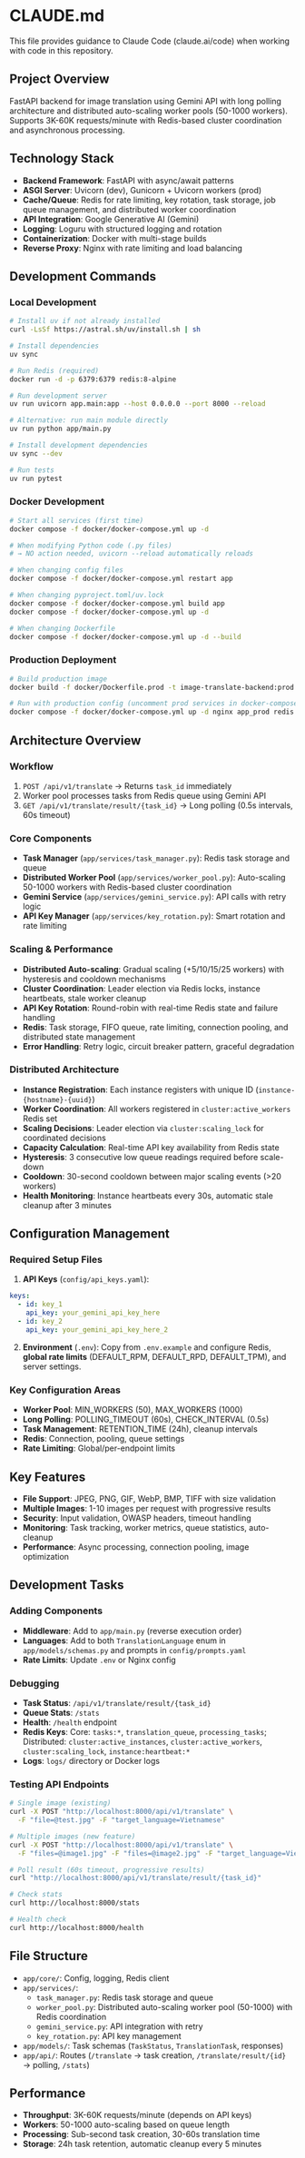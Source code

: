 # CLAUDE.md

This file provides guidance to Claude Code (claude.ai/code) when working with code in this repository.

## Project Overview

FastAPI backend for image translation using Gemini API with long polling architecture and distributed auto-scaling worker pools (50-1000 workers). Supports 3K-60K requests/minute with Redis-based cluster coordination and asynchronous processing.

## Technology Stack

- **Backend Framework**: FastAPI with async/await patterns
- **ASGI Server**: Uvicorn (dev), Gunicorn + Uvicorn workers (prod)
- **Cache/Queue**: Redis for rate limiting, key rotation, task storage, job queue management, and distributed worker coordination
- **API Integration**: Google Generative AI (Gemini)
- **Logging**: Loguru with structured logging and rotation
- **Containerization**: Docker with multi-stage builds
- **Reverse Proxy**: Nginx with rate limiting and load balancing

## Development Commands

### Local Development
```bash
# Install uv if not already installed
curl -LsSf https://astral.sh/uv/install.sh | sh

# Install dependencies
uv sync

# Run Redis (required)
docker run -d -p 6379:6379 redis:8-alpine

# Run development server
uv run uvicorn app.main:app --host 0.0.0.0 --port 8000 --reload

# Alternative: run main module directly
uv run python app/main.py

# Install development dependencies
uv sync --dev

# Run tests
uv run pytest
```

### Docker Development
```bash
# Start all services (first time)
docker compose -f docker/docker-compose.yml up -d

# When modifying Python code (.py files)
# → NO action needed, uvicorn --reload automatically reloads

# When changing config files
docker compose -f docker/docker-compose.yml restart app

# When changing pyproject.toml/uv.lock  
docker compose -f docker/docker-compose.yml build app
docker compose -f docker/docker-compose.yml up -d

# When changing Dockerfile
docker compose -f docker/docker-compose.yml up -d --build
```

### Production Deployment
```bash
# Build production image
docker build -f docker/Dockerfile.prod -t image-translate-backend:prod .

# Run with production config (uncomment prod services in docker-compose.yml)
docker compose -f docker/docker-compose.yml up -d nginx app_prod redis
```

## Architecture Overview

### Workflow
1. `POST /api/v1/translate` → Returns `task_id` immediately
2. Worker pool processes tasks from Redis queue using Gemini API
3. `GET /api/v1/translate/result/{task_id}` → Long polling (0.5s intervals, 60s timeout)

### Core Components
- **Task Manager** (`app/services/task_manager.py`): Redis task storage and queue
- **Distributed Worker Pool** (`app/services/worker_pool.py`): Auto-scaling 50-1000 workers with Redis-based cluster coordination
- **Gemini Service** (`app/services/gemini_service.py`): API calls with retry logic
- **API Key Manager** (`app/services/key_rotation.py`): Smart rotation and rate limiting

### Scaling & Performance
- **Distributed Auto-scaling**: Gradual scaling (+5/10/15/25 workers) with hysteresis and cooldown mechanisms
- **Cluster Coordination**: Leader election via Redis locks, instance heartbeats, stale worker cleanup
- **API Key Rotation**: Round-robin with real-time Redis state and failure handling
- **Redis**: Task storage, FIFO queue, rate limiting, connection pooling, and distributed state management
- **Error Handling**: Retry logic, circuit breaker pattern, graceful degradation

### Distributed Architecture
- **Instance Registration**: Each instance registers with unique ID (`instance-{hostname}-{uuid}`)
- **Worker Coordination**: All workers registered in `cluster:active_workers` Redis set
- **Scaling Decisions**: Leader election via `cluster:scaling_lock` for coordinated decisions
- **Capacity Calculation**: Real-time API key availability from Redis state
- **Hysteresis**: 3 consecutive low queue readings required before scale-down
- **Cooldown**: 30-second cooldown between major scaling events (>20 workers)
- **Health Monitoring**: Instance heartbeats every 30s, automatic stale cleanup after 3 minutes

## Configuration Management

### Required Setup Files

1. **API Keys** (`config/api_keys.yaml`):
```yaml
keys:
  - id: key_1
    api_key: your_gemini_api_key_here
  - id: key_2
    api_key: your_gemini_api_key_here_2
```

2. **Environment** (`.env`):
Copy from `.env.example` and configure Redis, **global rate limits** (DEFAULT_RPM, DEFAULT_RPD, DEFAULT_TPM), and server settings.

### Key Configuration Areas
- **Worker Pool**: MIN_WORKERS (50), MAX_WORKERS (1000)
- **Long Polling**: POLLING_TIMEOUT (60s), CHECK_INTERVAL (0.5s)  
- **Task Management**: RETENTION_TIME (24h), cleanup intervals
- **Redis**: Connection, pooling, queue settings
- **Rate Limiting**: Global/per-endpoint limits

## Key Features
- **File Support**: JPEG, PNG, GIF, WebP, BMP, TIFF with size validation
- **Multiple Images**: 1-10 images per request with progressive results
- **Security**: Input validation, OWASP headers, timeout handling
- **Monitoring**: Task tracking, worker metrics, queue statistics, auto-cleanup
- **Performance**: Async processing, connection pooling, image optimization

## Development Tasks

### Adding Components
- **Middleware**: Add to `app/main.py` (reverse execution order)
- **Languages**: Add to both `TranslationLanguage` enum in `app/models/schemas.py` and prompts in `config/prompts.yaml`
- **Rate Limits**: Update `.env` or Nginx config

### Debugging
- **Task Status**: `/api/v1/translate/result/{task_id}` 
- **Queue Stats**: `/stats`
- **Health**: `/health` endpoint
- **Redis Keys**: Core: `tasks:*`, `translation_queue`, `processing_tasks`; Distributed: `cluster:active_instances`, `cluster:active_workers`, `cluster:scaling_lock`, `instance:heartbeat:*`
- **Logs**: `logs/` directory or Docker logs

### Testing API Endpoints
```bash
# Single image (existing)
curl -X POST "http://localhost:8000/api/v1/translate" \
  -F "file=@test.jpg" -F "target_language=Vietnamese"

# Multiple images (new feature)
curl -X POST "http://localhost:8000/api/v1/translate" \
  -F "files=@image1.jpg" -F "files=@image2.jpg" -F "target_language=Vietnamese"

# Poll result (60s timeout, progressive results)
curl "http://localhost:8000/api/v1/translate/result/{task_id}"

# Check stats
curl http://localhost:8000/stats

# Health check  
curl http://localhost:8000/health
```

## File Structure
- `app/core/`: Config, logging, Redis client
- `app/services/`: 
  - `task_manager.py`: Redis task storage and queue
  - `worker_pool.py`: Distributed auto-scaling worker pool (50-1000) with Redis coordination
  - `gemini_service.py`: API integration with retry
  - `key_rotation.py`: API key management
- `app/models/`: Task schemas (`TaskStatus`, `TranslationTask`, responses)
- `app/api/`: Routes (`/translate` → task creation, `/translate/result/{id}` → polling, `/stats`)

## Performance
- **Throughput**: 3K-60K requests/minute (depends on API keys)
- **Workers**: 50-1000 auto-scaling based on queue length
- **Processing**: Sub-second task creation, 30-60s translation time
- **Storage**: 24h task retention, automatic cleanup every 5 minutes